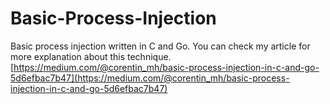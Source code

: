 # Basic-Process-Injection

Basic process injection written in C and Go.
You can check my article for more explanation about this technique.
[https://medium.com/@corentin_mh/basic-process-injection-in-c-and-go-5d6efbac7b47](https://medium.com/@corentin_mh/basic-process-injection-in-c-and-go-5d6efbac7b47)
